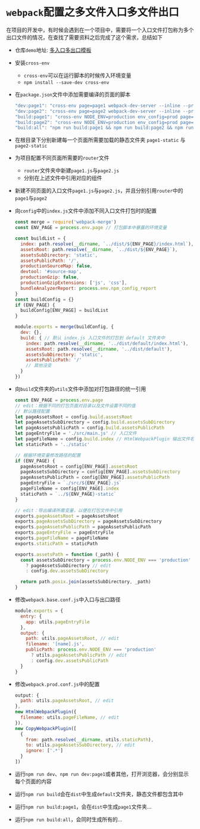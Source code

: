 # `webpack`配置之多文件入口多文件出口

在项目的开发中，有时候会遇到在一个项目中，需要将一个入口文件打包称为多个出口文件的情况，在查找了需要资料之后完成了这个需求，总结如下

- 仓库`demo`地址: [多入口多出口模板](https://github.com/MyDAIDAI/webpack-conf/tree/master/multi-output)

- 安装`cross-env`
  - `cross-env`可以在运行脚本的时候传入环境变量
  - `npm install --save-dev cross-env`

- 在`package.json`文件中添加需要编译的页面的脚本
  
  ```javascript
  "dev:page1": "cross-env page=page1 webpack-dev-server --inline --progress --config build/webpack.dev.conf.js",
  "dev:page2": "cross-env page=page2 webpack-dev-server --inline --progress --config build/webpack.dev.conf.js",
  "build:page1": "cross-env NODE_ENV=production env_config=prod page=page1 node build/build.js",
  "build:page2": "cross-env NODE_ENV=production env_config=prod page=page2 node build/build.js",
  "build:all": "npm run build:page1 && npm run build:page2 && npm run build"
  ```
  
- 在根目录下分别新建每一个页面所需要加载的静态文件夹 `page1-static` 与 `page2-static`
  
- 为项目配置不同页面所需要的`router`文件
  - `router`文件夹中新建`page1.js`与`page2.js`
  - 分别在上述文件中引用对应的组件
  
- 新建不同页面的入口文件`page1.js`与`page2.js`，并且分别引用`router`中的`page1`与`page2`

- 向`config`中的`index.js`文件中添加不同入口文件打包时的配置
  
  ```javascript
  const merge = require('webpack-merge')
  const ENV_PAGE = process.env.page // 打包脚本中暴露的环境变量

  const buildList = {
    index: path.resolve(__dirname, `../dist/${ENV_PAGE}/index.html`),
    assetsRoot: path.resolve(__dirname, `../dist/${ENV_PAGE}`),
    assetsSubDirectory: 'static',
    assetsPublicPath: '/',
    productionSourceMap: false,
    devtool: '#source-map',
    productionGzip: false,
    productionGzipExtensions: ['js', 'css'],
    bundleAnalyzerReport: process.env.npm_config_report
  }
  const buildConfig = {}
  if (ENV_PAGE) {
    buildConfig[ENV_PAGE] = buildList
  }

  module.exports = merge(buildConfig, {
    dev: {},
    build: { // 默认 index.js 入口文件的打包到 default 文件夹中
      index: path.resolve(__dirname, '../dist/default/index.html'),
      assetsRoot: path.resolve(__dirname, '../dist/default'),
      assetsSubDirectory: 'static',
      assetsPublicPath: '/'
      // 其他没变
    }
  })
  ```

- 向`build`文件夹的`utils`文件中添加对打包路径的统一引用
  
  ```javascript
  const ENV_PAGE = process.env.page
  // edit：根据不同的打包页面对目录以及文件设置不同的值
  // 默认路径配置
  let pageAssetsRoot = config.build.assetsRoot
  let pageAssetsSubDirectory = config.build.assetsSubDirectory
  let pageAssetsPublicPath = config.build.assetsPublicPath
  let pageEntryFile = './src/main.js' // 入口文件
  let pageFileName = config.build.index // HtmlWebpackPlugin 输出文件名称
  let staticPath = '../static'

  // 根据环境变量修改路径的配置
  if (ENV_PAGE) {
    pageAssetsRoot = config[ENV_PAGE].assetsRoot
    pageAssetsSubDirectory = config[ENV_PAGE].assetsSubDirectory
    pageAssetsPublicPath = config[ENV_PAGE].assetsPublicPath
    pageEntryFile = `./src/${ENV_PAGE}.js`
    pageFileName = config[ENV_PAGE].index
    staticPath = `../${ENV_PAGE}-static`
  }

  // edit：导出编译所需变量，以便在打包文件中引用
  exports.pageAssetsRoot = pageAssetsRoot
  exports.pageAssetsSubDirectory = pageAssetsSubDirectory
  exports.pageAssetsPublicPath = pageAssetsPublicPath
  exports.pageEntryFile = pageEntryFile
  exports.pageFileName = pageFileName
  exports.staticPath = staticPath

  exports.assetsPath = function (_path) {
    const assetsSubDirectory = process.env.NODE_ENV === 'production'
      ? pageAssetsSubDirectory // edit
      : config.dev.assetsSubDirectory

    return path.posix.join(assetsSubDirectory, _path)
  }
  ```

- 修改`webpack.base.conf.js`中入口与出口路径
  
  ```javascript
  module.exports = {
    entry: {
      app: utils.pageEntryFile
    },
    output: {
      path: utils.pageAssetsRoot, // edit
      filename: '[name].js',
      publicPath: process.env.NODE_ENV === 'production'
        ? utils.pageAssetsPublicPath // edit
        : config.dev.assetsPublicPath
    }
  }
  ```

- 修改`webpack.prod.conf.js`中的配置
  
  ```javascript
  output: {
    path: utils.pageAssetsRoot, // edit
  },
  new HtmlWebpackPlugin({
    filename: utils.pageFileName, // edit
  }),
  new CopyWebpackPlugin([
    {
      from: path.resolve(__dirname, utils.staticPath),
      to: utils.pageAssetsSubDirectory, // edit
      ignore: ['.*']
    }
  ])
  ```

- 运行`npm run dev`、`npm run dev:page1`或者其他，打开浏览器，会分别显示每个页面的内容
- 运行`npm run build`会在`dist`中生成`default`文件夹，静态文件都包含其中
- 运行`npm run build:page1`，会在`dist`中生成`page1`文件夹...
- 运行`npm run build:all`，会同时生成所有的...
